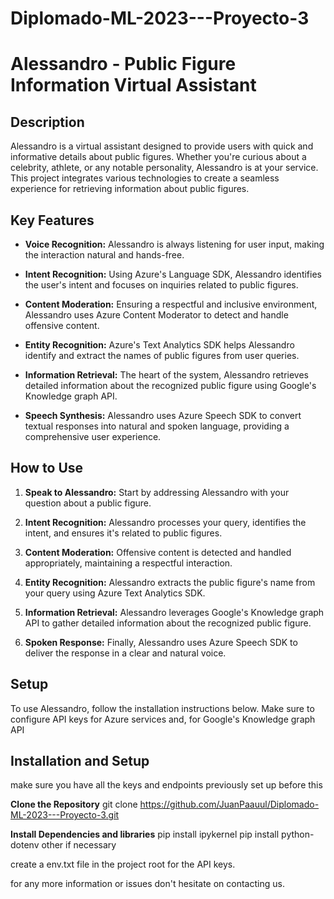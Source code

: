 # Diplomado-ML-2023---Proyecto-3
# Alessandro - Public Figure Information Virtual Assistant

## Description

Alessandro is a virtual assistant designed to provide users with quick and informative details about public figures. Whether you're curious about a celebrity, athlete, or any notable personality, Alessandro is at your service. This project integrates various technologies to create a seamless experience for retrieving information about public figures.

## Key Features

- **Voice Recognition:** Alessandro is always listening for user input, making the interaction natural and hands-free.
  
- **Intent Recognition:** Using Azure's Language SDK, Alessandro identifies the user's intent and focuses on inquiries related to public figures.

- **Content Moderation:** Ensuring a respectful and inclusive environment, Alessandro uses Azure Content Moderator to detect and handle offensive content.

- **Entity Recognition:** Azure's Text Analytics SDK helps Alessandro identify and extract the names of public figures from user queries.

- **Information Retrieval:** The heart of the system, Alessandro retrieves detailed information about the recognized public figure using Google's Knowledge graph API.

- **Speech Synthesis:** Alessandro uses Azure Speech SDK to convert textual responses into natural and spoken language, providing a comprehensive user experience.

## How to Use

1. **Speak to Alessandro:** Start by addressing Alessandro with your question about a public figure.

2. **Intent Recognition:** Alessandro processes your query, identifies the intent, and ensures it's related to public figures.

3. **Content Moderation:** Offensive content is detected and handled appropriately, maintaining a respectful interaction.

4. **Entity Recognition:** Alessandro extracts the public figure's name from your query using Azure Text Analytics SDK.

5. **Information Retrieval:** Alessandro leverages Google's Knowledge graph API to gather detailed information about the recognized public figure.

6. **Spoken Response:** Finally, Alessandro uses Azure Speech SDK to deliver the response in a clear and natural voice.

## Setup

To use Alessandro, follow the installation instructions below. Make sure to configure API keys for Azure services and, for Google's Knowledge graph API 

## Installation and Setup

make sure you have all the keys and endpoints previously set up before this 

**Clone the Repository** 
git clone https://github.com/JuanPaauul/Diplomado-ML-2023---Proyecto-3.git

**Install Dependencies and libraries**
pip install ipykernel
pip install python-dotenv
other if necessary

create a env.txt file in the project root for the API keys.

for any more information or issues don't hesitate on contacting us.
